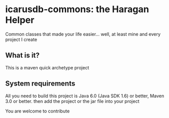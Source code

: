 icarusdb-commons: the Haragan Helper
====================================
Common classes that made your life easier...
well, at least mine and every project I create


What is it?
-----------

This is a maven quick archetype project


System requirements
-------------------

All you need to build this project is Java 6.0 (Java SDK 1.6) or better, Maven 3.0 or better.
then add the project or the jar file into your project

You are welcome to contribute


